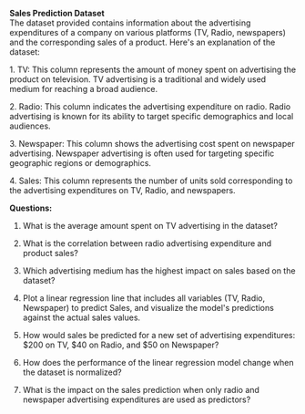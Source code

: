 **Sales Prediction Dataset**  
The dataset provided contains information about the advertising
expenditures of a company on various platforms (TV, Radio, newspapers)
and the corresponding sales of a product. Here\'s an explanation of the
dataset:

1\. TV: This column represents the amount of money spent on advertising
the product on television. TV advertising is a traditional and widely
used medium for reaching a broad audience.

2\. Radio: This column indicates the advertising expenditure on radio.
Radio advertising is known for its ability to target specific
demographics and local audiences.

3\. Newspaper: This column shows the advertising cost spent on newspaper
advertising. Newspaper advertising is often used for targeting specific
geographic regions or demographics.

4\. Sales: This column represents the number of units sold corresponding
to the advertising expenditures on TV, Radio, and newspapers.

**Questions:**

1.  What is the average amount spent on TV advertising in the dataset?

2.  What is the correlation between radio advertising expenditure and
    product sales?

3.  Which advertising medium has the highest impact on sales based on
    the dataset?

4.  Plot a linear regression line that includes all variables (TV,
    Radio, Newspaper) to predict Sales, and visualize the model\'s
    predictions against the actual sales values.

5.  How would sales be predicted for a new set of advertising
    expenditures: \$200 on TV, \$40 on Radio, and \$50 on Newspaper?

6.  How does the performance of the linear regression model change when
    the dataset is normalized?

7.  What is the impact on the sales prediction when only radio and
    newspaper advertising expenditures are used as predictors?
